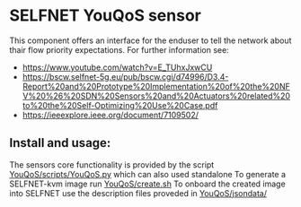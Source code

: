 # SELFNET YouQoS sensor
This component offers an interface for the enduser to tell the network about thair flow priority expectations.
For further information see: 
* https://www.youtube.com/watch?v=E_TUhxJxwCU
* https://bscw.selfnet-5g.eu/pub/bscw.cgi/d74996/D3.4-Report%20and%20Prototype%20Implementation%20of%20the%20NFV%20%26%20SDN%20Sensors%20and%20Actuators%20related%20to%20the%20Self-Optimizing%20Use%20Case.pdf
* https://ieeexplore.ieee.org/document/7109502/

## Install and usage:
The sensors core functionality is provided by the script [YouQoS/scripts/YouQoS.py](YouQoS/scripts/YouQoS.py) which can also used standalone
To generate a SELFNET-kvm image run [YouQoS/create.sh](YouQoS/create.sh)
To onboard the created image into SELFNET use the description files proveded in [YouQoS/jsondata/](YouQoS/jsondata/)
